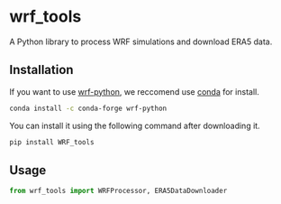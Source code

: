 # wrf_tools

A Python library to process WRF simulations and download ERA5 data.

## Installation
If you want to use [wrf-python](https://wrf-python.readthedocs.io/en/latest/index.html), we reccomend use [conda](https://www.anaconda.com/docs/getting-started/miniconda/install#using-miniconda-in-a-commercial-setting) for install.

```bash
conda install -c conda-forge wrf-python
```

You can install it using the following command after downloading it.
```bash
pip install WRF_tools
```

## Usage

```python
from wrf_tools import WRFProcessor, ERA5DataDownloader
```
